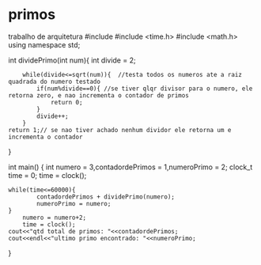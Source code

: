 # primos
trabalho de arquitetura
#include <iostream>
#include <time.h>
#include <math.h>
using namespace std;

int dividePrimo(int num){
        int divide = 2;

        while(divide<=sqrt(num)){  //testa todos os numeros ate a raiz quadrada do numero testado
            if(num%divide==0){ //se tiver qlqr divisor para o numero, ele retorna zero, e nao incrementa o contador de primos
                return 0;
            }
            divide++;
        }
    return 1;// se nao tiver achado nenhum dividor ele retorna um e incrementa o contador
}

int main()
{
    int numero = 3,contadordePrimos = 1,numeroPrimo = 2;
    clock_t time = 0;
    time = clock();

    while(time<=60000){
            contadordePrimos + dividePrimo(numero);
            numeroPrimo = numero;
    }
        numero = numero+2;
        time = clock();
    cout<<"qtd total de primos: "<<contadordePrimos;
    cout<<endl<<"ultimo primo encontrado: "<<numeroPrimo;
}
